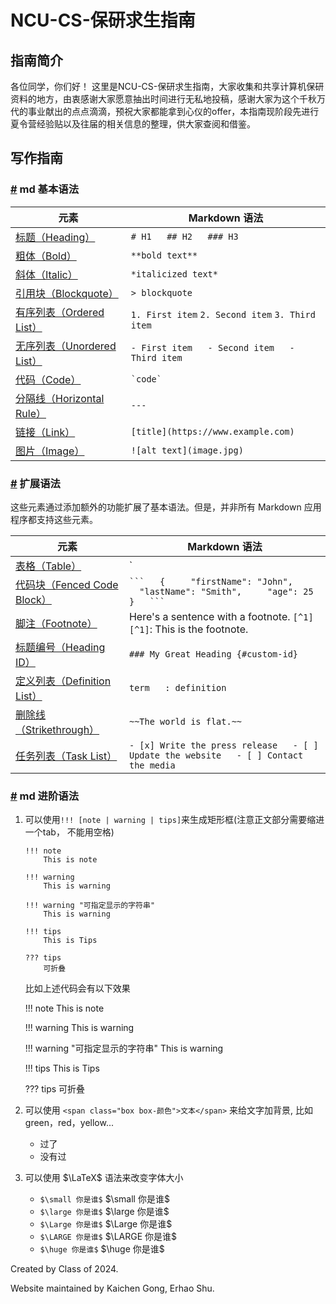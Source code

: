 # NCU-CS-保研求生指南

## 指南简介

各位同学，你们好！
这里是NCU-CS-保研求生指南，大家收集和共享计算机保研资料的地方，由衷感谢大家愿意抽出时间进行无私地投稿，感谢大家为这个千秋万代的事业献出的点点滴滴，预祝大家都能拿到心仪的offer，本指南现阶段先进行夏令营经验贴以及往届的相关信息的整理，供大家查阅和借鉴。

## 写作指南

### [#]() md 基本语法

| 元素 | Markdown 语法 |
| --- | --- |
| [标题（Heading）](https://markdown.com.cn/basic-syntax/headings.html) | `# H1   ## H2   ### H3` |
| [粗体（Bold）](https://markdown.com.cn/basic-syntax/bold.html) | `**bold text**` |
| [斜体（Italic）](https://markdown.com.cn/basic-syntax/italic.html) | `*italicized text*` |
| [引用块（Blockquote）](https://markdown.com.cn/basic-syntax/blockquotes.html) | `> blockquote` |
| [有序列表（Ordered List）](https://markdown.com.cn/basic-syntax/ordered-lists.html) | `1. First item` `2. Second item` `3. Third item`|
| [无序列表（Unordered List）](https://markdown.com.cn/basic-syntax/unordered-lists.html) | `- First item   - Second item   - Third item   ` |
| [代码（Code）](https://markdown.com.cn/basic-syntax/code.html) | `` `code` `` |
| [分隔线（Horizontal Rule）](https://markdown.com.cn/basic-syntax/horizontal-rules.html) | `---` |
| [链接（Link）](https://markdown.com.cn/basic-syntax/links.html) | `[title](https://www.example.com)` |
| [图片（Image）](https://markdown.com.cn/basic-syntax/images.html) | `![alt text](image.jpg)` |

### [#](https://markdown.com.cn/cheat-sheet.html#%E6%89%A9%E5%B1%95%E8%AF%AD%E6%B3%95#扩展语法) 扩展语法

这些元素通过添加额外的功能扩展了基本语法。但是，并非所有 Markdown 应用程序都支持这些元素。

| 元素 | Markdown 语法 |
| --- | --- |
| [表格（Table）](https://markdown.com.cn/extended-syntax/tables.html) | `| Syntax      | Description |   | ----------- | ----------- |   | Header      | Title       |   | Paragraph   | Text        |` |
| [代码块（Fenced Code Block）](https://markdown.com.cn/extended-syntax/fenced-code-blocks.html) | ` ```   {     "firstName": "John",     "lastName": "Smith",     "age": 25   }   ``` ` |
| [脚注（Footnote）](https://markdown.com.cn/extended-syntax/footnotes.html) | Here's a sentence with a footnote. `[^1]` `[^1]`: This is the footnote. |
| [标题编号（Heading ID）](https://markdown.com.cn/extended-sysntax/heading-ids.html) | `### My Great Heading {#custom-id}` |
| [定义列表（Definition List）](https://markdown.com.cn/extended-syntax/definition-lists.html) | `term   : definition` |
| [删除线（Strikethrough）](https://markdown.com.cn/extended-syntax/strikethrough.html) | `~~The world is flat.~~` |
| [任务列表（Task List）](https://markdown.com.cn/extended-syntax/task-lists.html) | `- [x] Write the press release   - [ ] Update the website   - [ ] Contact the media` |


### [#]() md 进阶语法

1. 可以使用`!!! [note | warning | tips]`来生成矩形框(注意正文部分需要缩进一个tab， 不能用空格)

    ```
    !!! note
        This is note

    !!! warning
        This is warning

    !!! warning "可指定显示的字符串"
        This is warning

    !!! tips
        This is Tips

    ??? tips
        可折叠
    ```

    比如上述代码会有以下效果

    !!! note
        This is note

    !!! warning
        This is warning

    !!! warning "可指定显示的字符串"
        This is warning

    !!! tips
        This is Tips

    ??? tips
        可折叠

2. 可以使用 `<span class="box box-颜色">文本</span>` 来给文字加背景, 比如green，red，yellow...

    - <span class="box box-green">过了</span>
    - <span class="box box-red">没有过</span>

3. 可以使用 $\LaTeX$ 语法来改变字体大小

    - `$\small 你是谁$`  $\small 你是谁$
    - `$\large 你是谁$`  $\large 你是谁$
    - `$\Large 你是谁$`  $\Large 你是谁$
    - `$\LARGE 你是谁$`  $\LARGE 你是谁$
    - `$\huge 你是谁$`  $\huge 你是谁$


Created by Class of 2024.

Website maintained by Kaichen Gong, Erhao Shu.
